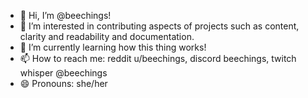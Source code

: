 - 👋 Hi, I’m @beechings! 
- 👀 I’m interested in contributing aspects of projects such as content, clarity and readability and documentation.
- 🌱 I’m currently learning how this thing works!
- 📫 How to reach me: reddit u/beechings, discord beechings, twitch whisper @beechings
- 😄 Pronouns: she/her

<!---
beechings/beechings is a ✨ special ✨ repository because its `README.md` (this file) appears on your GitHub profile.
You can click the Preview link to take a look at your changes.
--->
